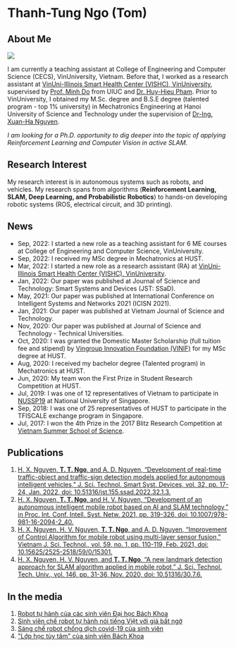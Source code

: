 # Thanh-Tung Ngo (Tom)

## About Me

<img class="profile-picture" src="TungNgo-ava.jpg">

I am currently a teaching assistant at College of Engineering and Computer Science (CECS), VinUniversity, Vietnam. Before that, I worked as a research assistant at [VinUni-Illinois Smart Health Center (VISHC), VinUniversity](https://smarthealth.vinuni.edu.vn/), supervised by [Prof. Minh Do](https://minhdo.ece.illinois.edu/) from UIUC and [Dr. Huy-Hieu Pham](https://huyhieupham.github.io/). Prior to VinUniversity, I obtained my M.Sc. degree and B.S.E degree (talented program - top 1% university) in Mechatronics Engineering at Hanoi University of Science and Technology under the supervision of [Dr-Ing. Xuan-Ha Nguyen](https://scholar.google.com/citations?user=FO_xu-8AAAAJ&hl=en&oi=ao).

*I am looking for a Ph.D. opportunity to dig deeper into the topic of applying Reinforcement Learning and Computer Vision in active SLAM*.

## Research Interest

My research interest is in autonomous systems such as robots, and vehicles. My research spans from algorithms (**Reinforcement Learning, SLAM, Deep Learning, and Probabilistic Robotics**) to hands-on developing robotic systems (ROS, electrical circuit, and 3D printing).

## News

- Sep, 2022: I started a new role as a teaching assistant for 6 ME courses at College of Engineering and Computer Science, VinUniversity.
- Sep, 2022: I received my MSc degree in Mechatronics at HUST.
- Mar, 2022: I started a new role as a research assistant (RA) at [VinUni-Illinois Smart Health Center (VISHC), VinUniversity](https://smarthealth.vinuni.edu.vn/).
- Jan, 2022: Our paper was published at Journal of Science and Technology: Smart Systems and Devices (JST: SSaD).
- May, 2021: Our paper was published at International Conference on Intelligent Systems and Networks 2021 (ICISN 2021).
- Jan, 2021: Our paper was published at Vietnam Journal of Science and Technology.
- Nov, 2020: Our paper was published at Journal of Science and Technology - Technical Universities.
- Oct, 2020: I was granted the Domestic Master Scholarship (full tuition fee and stipend) by [Vingroup Innovation Foundation (VINIF)](https://vinif.org/en/) for my MSc degree at HUST.
- Aug, 2020: I received my bachelor degree (Talented program) in Mechatronics at HUST.
- Jun, 2020: My team won the First Prize in Student Research Competition at HUST.
- Jul, 2019: I was one of 12 representatives of Vietnam to participate in [NUSSP19](https://enterprise.nus.edu.sg/education-programmes/summer-programme/) at National University of Singapore.
- Sep, 2018: I was one of 25 representatives of HUST to participate in the TFISCALE exchange program in Singapore.
- Jul, 2017: I won the 4th Prize in the 2017 Blitz Research Competition at [Vietnam Summer School of Science](https://www.truonghekhoahoc.com/truonghe2017/).

## Publications

1. [H. X. Nguyen, **T. T. Ngo**, and A. D. Nguyen, “Development of real-time traffic-object and traffic-sign detection models applied for autonomous intelligent vehicles,” J. Sci. Technol. Smart Syst. Devices, vol. 32, pp. 17-24, Jan. 2022, doi: 10.51316/jst.155.ssad.2022.32.1.3.](https://jst.hust.edu.vn/journals/jst.155.ssad.2022.32.1.3)
2. [H. X. Nguyen, **T. T. Ngo**, and H. V. Nguyen, “Development of an autonomous intelligent mobile robot based on AI and SLAM technology,” in Proc. Int. Conf. Intell. Syst. Netw. 2021, pp. 319-326, doi: 10.1007/978-981-16-2094-2_40.](https://link.springer.com/chapter/10.1007/978-981-16-2094-2_40)
3. [H. X. Nguyen, H. V. Nguyen, **T. T. Ngo**, and A. D. Nguyen, “Improvement of Control Algorithm for mobile robot using multi-layer sensor fusion,” Vietnam J. Sci. Technol., vol. 59, no. 1, pp. 110-119, Feb. 2021, doi: 10.15625/2525-2518/59/0/15301.](https://vjs.ac.vn/index.php/jst/article/view/15301)
4. [H. X. Nguyen, H. V. Nguyen, and **T. T. Ngo**, “A new landmark detection approach for SLAM algorithm applied in mobile robot,” J. Sci. Technol. Tech. Univ., vol. 146, pp. 31-36, Nov. 2020, doi: 10.51316/30.7.6.](https://jst.hust.edu.vn/journals/30.7.6)


## In the media

1. [Robot tự hành của các sinh viên Đại học Bách Khoa](https://www.facebook.com/cafesangvoivtv3/videos/318235686229132)
2. [Sinh viên chế robot tự hành nói tiếng Việt với giá bất ngờ](https://vietnamnet.vn/sinh-vien-che-robot-tu-hanh-noi-tieng-viet-voi-gia-bat-ngo-652418.html)
3. [Sáng chế robot chống dịch covid-19 của sinh viên](https://www.youtube.com/watch?v=eM2H02RkWSQ)
4. ["Lớp học tùy tâm" của sinh viên Bách Khoa](https://www.facebook.com/hoisinhvien.com.vn/photos/a.604584152920986/1162148143831248/)

<!-- ## Honors and Awards

Year | Name | Orgranization
-----|-------|--------
2021 | Recommended Candidate of VEF2.0 Program  | VEF Fellows and Scholars Association
2020 | Domestic Master Scholarship | Vingroup Innovation Foundation
2020 | 1st Prize in Student Research Competition | Hanoi University of Science and Technology
2019 | NUS Enterprise Summer Program | Temasek Foundation International and National University of Singapore
09/2018 & 03/2019 | TFI SCALE Scholar 2018 | Temasek Foundation International
07/2017 | 4th Prize in the 2017 Blitz Research Competition | Rencontres du Vietnam
2017, 2018, 2019 | Student with five good merits | Vietnam National Union of Students of HUST
2015-2017 | FYT Scholarship for Outstanding Students | FPT Center for Young Talents, FPT Corporation -->

